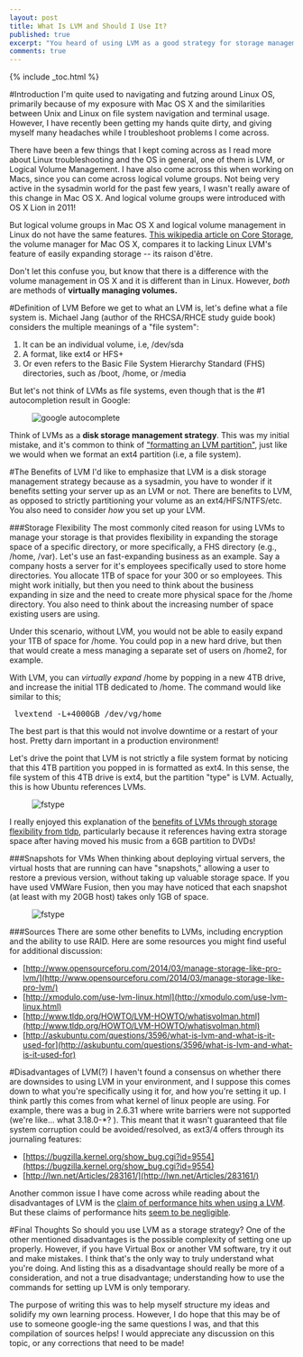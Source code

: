 ```yaml
---
layout: post
title: What Is LVM and Should I Use It?
published: true
excerpt: "You heard of using LVM as a good strategy for storage management, but what is it really, and should you use it?"
comments: true
---
```

{% include _toc.html %}

#Introduction
I'm quite used to navigating and futzing around Linux OS, primarily because of my exposure with Mac OS X and the similarities between Unix and Linux on file system navigation and terminal usage. However, I have recently been getting my hands quite dirty, and giving myself many headaches while I troubleshoot problems I come across.

There have been a few things that I kept coming across as I read more about Linux troubleshooting and the OS in general, one of them is LVM, or Logical Volume Management. I have also come across this when working on Macs, since you can come across logical volume groups. Not being very active in the sysadmin world for the past few years, I wasn't really aware of this change in Mac OS X. And logical volume groups were introduced with OS X Lion in 2011!

But logical volume groups in Mac OS X and logical volume management in Linux do not have the same features. [This wikipedia article on Core Storage](http://en.wikipedia.org/wiki/Core_Storage), the volume manager for Mac OS X, compares it to lacking Linux LVM's feature of easily expanding storage -- its raison d'être.

Don't let this confuse you, but know that there is a difference with the volume management in OS X and it is different than in Linux. However, *both* are methods of **virtually managing volumes.**

#Definition of LVM
Before we get to what an LVM is, let's define what a file system is. Michael Jang (author of the RHCSA/RHCE study guide book) considers the multiple meanings of a "file system":

1. It can be an individual volume, i.e, /dev/sda
2. A format, like ext4 or HFS+
3. Or even refers to the Basic File System Hierarchy Standard (FHS) directories, such as /boot, /home, or /media

But let's not think of LVMs as file systems, even though that is the #1 autocompletion result in Google:
<figure>
    <img src="{{ site.url }}/images/autocompletion.png" alt="google autocomplete">
</figure>

Think of LVMs as a **disk storage management strategy**. This was my initial mistake, and it's common to think of ["formatting an LVM partition"](http://unix.stackexchange.com/questions/64963/how-to-format-an-lvm-partition), just like we would when we format an ext4 partition (i.e, a file system).


#The Benefits of LVM
I'd like to emphasize that LVM is a disk storage management strategy because as a sysadmin, you have to wonder if it benefits setting your server up as an LVM or not. There are benefits to LVM, as opposed to strictly partitioning your volume as an ext4/HFS/NTFS/etc. You also need to consider *how* you set up your LVM.

###Storage Flexibility
The most commonly cited reason for using LVMs to manage your storage is that provides flexibility in expanding the storage space of a specific directory, or more specifically, a FHS directory (e.g., /home, /var). Let's use an fast-expanding business as an example. Say a company hosts a server for it's employees specifically used to store home directories. You allocate 1TB of space for your 300 or so employees. This might work initially, but then you need to think about the business expanding in size and the need to create more physical space for the /home directory. You also need to think about the increasing number of space existing users are using.

Under this scenario, without LVM, you would not be able to easily expand your 1TB of space for /home. You could pop in a new hard drive, but then that would create a mess managing a separate set of users on /home2, for example.

With LVM, you can *virtually expand* /home by popping in a new 4TB drive, and increase the initial 1TB dedicated to /home. The command would like similar to this;
<pre> lvextend -L+4000GB /dev/vg/home</pre>
The best part is that this would not involve downtime or a restart of your host. Pretty darn important in a production environment!

Let's drive the point that LVM is not strictly a file system format by noticing that this 4TB partition you popped in is formatted as ext4. In this sense, the file system of this 4TB drive is ext4, but the partition "type" is LVM. Actually, this is how Ubuntu references LVMs.

<figure>
    <img src="{{ site.url }}/images/filesystemtype.png" alt="fstype">
</figure>

I really enjoyed this explanation of the [benefits of LVMs through storage flexibility from tldp](http://www.tldp.org/HOWTO/LVM-HOWTO/benefitsoflvmsmall.html), particularly because it references having extra storage space after having moved his music from a 6GB partition to DVDs!

###Snapshots for VMs
When thinking about deploying virtual servers, the virtual hosts that are running can have "snapshots," allowing a user to restore a previous version, without taking up valuable storage space. If you have used VMWare Fusion, then you may have noticed that each snapshot (at least with my 20GB host) takes only 1GB of space.

<figure>
    <img src="{{ site.url }}/images/snapshots.png" alt="fstype">
</figure>

###Sources
There are some other benefits to LVMs, including encryption and the ability to use RAID. Here are some resources you might find useful for additional discussion:

- [http://www.opensourceforu.com/2014/03/manage-storage-like-pro-lvm/](http://www.opensourceforu.com/2014/03/manage-storage-like-pro-lvm/)
- [http://xmodulo.com/use-lvm-linux.html](http://xmodulo.com/use-lvm-linux.html)
- [http://www.tldp.org/HOWTO/LVM-HOWTO/whatisvolman.html](http://www.tldp.org/HOWTO/LVM-HOWTO/whatisvolman.html)
- [http://askubuntu.com/questions/3596/what-is-lvm-and-what-is-it-used-for](http://askubuntu.com/questions/3596/what-is-lvm-and-what-is-it-used-for)

#Disadvantages of LVM(?)
I haven't found a consensus on whether there are downsides to using LVM in your environment, and I suppose this comes down to what you're specifically using it for, and how you're setting it up. I think partly this comes from what kernel of linux people are using. For example, there was a bug in 2.6.31 where write barriers were not supported (we're like... what 3.18.0-*? ). This meant that it wasn't guaranteed that file system corruption could be avoided/resolved, as ext3/4 offers through its journaling features:

- [https://bugzilla.kernel.org/show_bug.cgi?id=9554](https://bugzilla.kernel.org/show_bug.cgi?id=9554)
- [http://lwn.net/Articles/283161/](http://lwn.net/Articles/283161/)

Another common issue I have come across while reading about the disadvantages of LVM is the [claim of performance hits when using a LVM](http://www.linuxquestions.org/questions/linux-server-73/lvm-vs-no-lvm-811853/). But these claims of performance hits [seem to be negligible](http://unix.stackexchange.com/questions/7122/does-lvm-impact-performance).


#Final Thoughts
So should you use LVM as a storage strategy? One of the other mentioned disadvantages is the possible complexity of setting one up properly. However, if you have Virtual Box or another VM software, try it out and make mistakes. I think that's the only way to truly understand what you're doing. And listing this as a disadvantage should really be more of a consideration, and not a true disadvantage; understanding how to use the commands for setting up LVM is only temporary.

The purpose of writing this was to help myself structure my ideas and solidify my own learning process. However, I do hope that this may be of use to someone google-ing the same questions I was, and that this compilation of sources helps! I would appreciate any discussion on this topic, or any corrections that need to be made!
